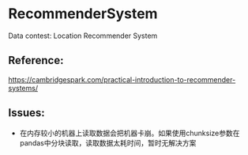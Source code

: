 # RecommenderSystem
Data contest: Location Recommender System

## Reference:
https://cambridgespark.com/practical-introduction-to-recommender-systems/

## Issues:
* 在内存较小的机器上读取数据会把机器卡崩。如果使用chunksize参数在pandas中分块读取，读取数据太耗时间，暂时无解决方案

